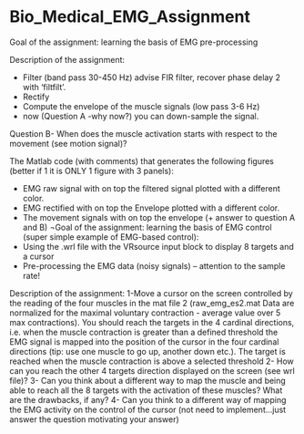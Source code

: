 # Bio_Medical_EMG_Assignment

Goal of the assignment: learning the basis of EMG pre-processing

Description of the assignment:
-	Filter (band pass 30-450 Hz) advise FIR filter, recover phase delay 2 with ‘filtfilt’.
-	Rectify
-	Compute the envelope of the muscle signals (low pass 3-6 Hz)
-	now (Question A -why now?) you can down-sample the signal.

Question B- When does the muscle activation starts with respect to the movement (see motion signal)?

The Matlab code (with comments) that generates the following figures (better if 1 it is ONLY 1 figure with 3 panels):
-	EMG raw signal with on top the filtered signal plotted with a different color.
-	EMG rectified with on top the Envelope plotted with a different color.
-	The movement signals with on top the envelope (+ answer to question A and B)
¬Goal of the assignment: learning the basis of  EMG control (super simple example of EMG-based control):
-	Using the .wrl file with the VRsource input block to display 8 targets and a cursor
-	Pre-processing the EMG data (noisy signals) – attention to the sample rate!

Description of the assignment:
1-Move a cursor on the screen controlled by the reading of the four muscles in the mat file 2 (raw_emg_es2.mat Data are normalized for the maximal voluntary contraction - average value over 5 max contractions).  You should reach the targets in the 4 cardinal directions, i.e. when the muscle contraction is greater than a defined threshold the EMG signal is mapped into the position of the cursor in the four cardinal directions (tip: use one muscle to go up, another down etc.). The target is reached when the muscle contraction is above a selected threshold 
2- How can you reach the other 4 targets direction displayed on the screen (see wrl file)? 
3- Can you think about a different way to map the muscle and being able to reach all the 8 targets with the activation of these muscles? What are the drawbacks, if any? 
4- Can you think to a different way of mapping the EMG activity on the control of the cursor (not need to implement…just answer the question motivating your answer)





